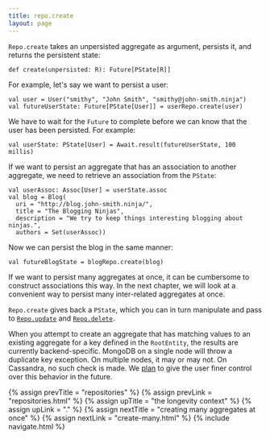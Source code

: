 ```yaml
---
title: repo.create
layout: page
---
```


`Repo.create` takes an unpersisted aggregate as argument, persists it,
and returns the persistent state:

    def create(unpersisted: R): Future[PState[R]]

For example, let's say we want to persist a user:

    val user = User("smithy", "John Smith", "smithy@john-smith.ninja")
    val futureUserState: Future[PState[User]] = userRepo.create(user)

We have to wait for the `Future` to complete before we can know that
the user has been persisted. For example:

    val userState: PState[User] = Await.result(futureUserState, 100 millis)

If we want to persist an aggregate that has an association to another
aggregate, we need to retrieve an association from the `PState`:

    val userAssoc: Assoc[User] = userState.assoc
    val blog = Blog(
      uri = "http://blog.john-smith.ninja/",
      title = "The Blogging Ninjas",
      description = "We try to keep things interesting blogging about ninjas.",
      authors = Set(userAssoc))

Now we can persist the blog in the same manner:

    val futureBlogState = blogRepo.create(blog)

If we want to persist many aggregates at once, it can be cumbersome to
construct associations this way. In the next chapter, we will look at
a convenient way to persist many inter-related aggregates at once.

`Repo.create` gives back a `PState`, which you can in turn manipulate
and pass to [`Repo.update`](repo-update.html) and
[`Repo.delete`](repo-delete.html).

When you attempt to create an aggregate that has matching values to an
existing aggregate for a key defined in the `RootEntity`, the results
are currently backend-specific. MongoDB on a single node will throw a
duplicate key exception. On multiple nodes, it may or may not. On
Cassandra, no such check is made. We
[plan](https://www.pivotaltracker.com/story/show/107958610) to give
the user finer control over this behavior in the future.

{% assign prevTitle = "repositories" %}
{% assign prevLink = "repositories.html" %}
{% assign upTitle = "the longevity context" %}
{% assign upLink = "." %}
{% assign nextTitle = "creating many aggregates at once" %}
{% assign nextLink = "create-many.html" %}
{% include navigate.html %}
